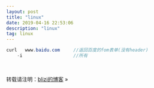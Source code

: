 ```yaml
---
layout: post
title: "linux"
date: 2019-04-16 22:53:06 
description: "linux"
tag: linux
---
```


```java
curl   www.baidu.com     //返回百度的fom表单(没有header)
    -i                   //所有
```











<br>

转载请注明：[blizi的博客](blizi.club) » 